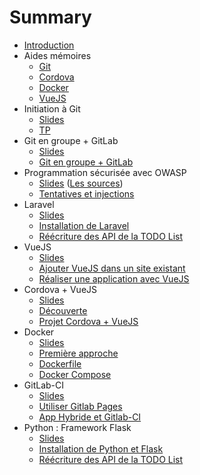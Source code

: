 # Summary

* [Introduction](README.md)
* Aides mémoires
  * [Git](cheatsheets/git/README.md)
  * [Cordova](cheatsheets/cordova/README.md)
  * [Docker](cheatsheets/docker/README.md)
  * [VueJS](cheatsheets/vuejs/README.md)
* Initiation à Git
  * [Slides](https://c4software.github.io/bts-sio/cours/sources/revealjs/index.html?source=git)
  * [TP](tp/git_initiation/README.md)
* Git en groupe + GitLab
  * [Slides](https://c4software.github.io/bts-sio/cours/sources/revealjs/index.html?source=gitlab)
  * [Git en groupe + GitLab](tp/gitlab/README.md)
* Programmation sécurisée avec OWASP
  * [Slides](https://rawgit.com/c4software/bts/master/cours/securite_applications_web/) ([Les sources](cours/securite_applications_web))
  * [Tentatives et injections](tp/securite/README.md)
* Laravel
  * [Slides](https://c4software.github.io/bts-sio/cours/sources/revealjs/index.html?source=laravel)
  * [Installation de Laravel](tp/laravel/introduction.md)
  * [Réécriture des API de la TODO List](tp/laravel/creation_api.md)
* VueJS
  * [Slides](https://c4software.github.io/bts-sio/cours/sources/revealjs/index.html?source=vuejs)
  * [Ajouter VueJS dans un site existant](tp/vuejs/tp1.md)
  * [Réaliser une application avec VueJS](tp/vuejs/tp2.md)
* Cordova + VueJS
  * [Slides](https://rawgit.com/c4software/bts/master/cours/cordova/)
  * [Découverte](tp/cordova/decouverte.md)
  * [Projet Cordova + VueJS](tp/cordova/vuejs_cordova.md)
* Docker
  * [Slides](https://rawgit.com/c4software/bts/master/cours/docker/)
  * [Première approche](tp/docker/introduction.md)
  * [Dockerfile](tp/docker/dockerfile.md)
  * [Docker Compose](tp/docker/docker_compose.md)
* GitLab-CI
  * [Slides](https://c4software.github.io/bts-sio/cours/sources/revealjs/index.html?source=gitlabci)
  * [Utiliser Gitlab Pages](tp/ci/pages.md)
  * [App Hybride et Gitlab-CI](tp/ci/ci-hybride.md)
* Python : Framework Flask
  * [Slides](https://rawgit.com/c4software/bts/master/cours/python/)
  * [Installation de Python et Flask](./tp/python/flask.md)
  * [Réécriture des API de la TODO List](./tp/python/flask_todolist_api.md)
